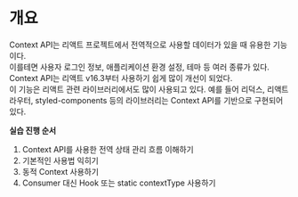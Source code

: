 # 개요

Context API는 리액트 프로젝트에서 전역적으로 사용할 데이터가 있을 때 유용한 기능이다.  
이를테면 사용자 로그인 정보, 애플리케이션 환경 설정, 테마 등 여러 종류가 있다.  
Context API는 리액트 v16.3부터 사용하기 쉽게 많이 개선이 되었다.  
이 기능은 리액트 관련 라이브러리에서도 많이 사용되고 있다. 예를 들어 리덕스, 리액트 라우터, styled-components 등의 라이브러리는 Context API를 기반으로 구현되어 있다.

**실습 진행 순서**

1. Context API를 사용한 전역 상태 관리 흐름 이해하기
2. 기본적인 사용법 익히기
3. 동적 Context 사용하기
4. Consumer 대신 Hook 또는 static contextType 사용하기
